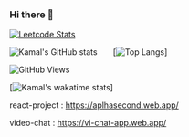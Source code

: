 ### Hi there 👋

[![Leetcode Stats](https://leetcard.jacoblin.cool/kamal7643)](https://leetcode.com/kamal7643)

![Kamal's GitHub stats](https://github-readme-stats.vercel.app/api?username=kamal7643&show_icons=true&theme=radical)&nbsp;&nbsp;&nbsp;&nbsp;&nbsp;&nbsp;&nbsp;[![Top Langs](https://github-readme-stats.vercel.app/api/top-langs/?username=kamal7643)]

![GitHub Views](https://komarev.com/ghpvc/?username=kamal7643)


[![Kamal's wakatime stats](https://github-readme-stats.vercel.app/api/wakatime?username=kamal7643)]


react-project : https://aplhasecond.web.app/

video-chat : https://vi-chat-app.web.app/
